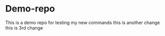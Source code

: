 # Demo-repo
This is a demo repo for testing my new commands
this is another change
this is 3rd change
